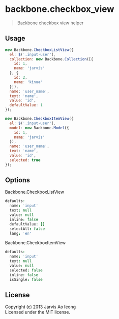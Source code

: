 # backbone.checkbox_view

> Backbone checkbox view helper

## Usage 

```js
new Backbone.CheckboxListView({
  el: $('.input-user'),
  collection: new Backbone.Collection([{
    id: 1,
    name: 'jarvis'
  }, {
    id: 2,
    name: 'kinua'
  }]),
  name: 'user_name',
  text: 'name',
  value: 'id',
  defaultValue: 1
});

new Backbone.CheckboxItemView({
  el: $('.input-user'),
  model: new Backbone.Model({
    id: 1,
    name: 'jarvis'
  }),
  name: 'user_name',
  text: 'name',
  value: 'id',
  selected: true
});

```

## Options

Backbone.CheckboxListView

```coffee
defaults:
  name: 'input'
  text: null
  value: null
  inline: false
  defaultValue: []
  selectAll: false
  lang: 'en'
```

Backbone.CheckboxItemView

```coffee
defaults:
  name: 'input'
  text: null
  value: null
  selected: false
  inline: false
  isSingle: false
```

## License

Copyright (c) 2013 Jarvis Ao Ieong   
Licensed under the MIT license.
